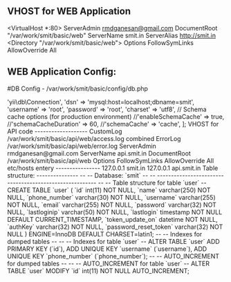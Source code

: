 VHOST for WEB Application
-------------------------
<VirtualHost *:80> 
ServerAdmin rmdganesan@gmail.com
DocumentRoot "/var/work/smit/basic/web"
ServerName smit.in
ServerAlias http://smit.in
   <Directory "/var/work/smit/basic/web">
        Options FollowSymLinks
        AllowOverride All
    </Directory>
</VirtualHost>

WEB Application Config:
---------------------
#DB Config - /var/work/smit/basic/config/db.php
<?php

return [
    'class' => 'yii\db\Connection',
    'dsn' => 'mysql:host=localhost;dbname=smit',
    'username' => 'root',
    'password' => 'root',
    'charset' => 'utf8',

    // Schema cache options (for production environment)
    //'enableSchemaCache' => true,
    //'schemaCacheDuration' => 60,
    //'schemaCache' => 'cache',
];



VHOST for API code
-------------------

<VirtualHost *:80>
    CustomLog /var/work/smit/basic/api/web/access.log combined
    ErrorLog /var/work/smit/basic/api/web/error.log
    ServerAdmin rmdganesan@gmail.com
    ServerName api.smit.in
    DocumentRoot /var/work/smit/basic/api/web
        <Directory /var/work/smit/basic/api/web>
            Options FollowSymLinks
            AllowOverride All
        </Directory>
</VirtualHost>

etc/hosts entery
----------------
127.0.0.1     smit.in
127.0.0.1    api.smit.in


Table structure:
---------------
--
-- Database: `smit`
--

-- --------------------------------------------------------

--
-- Table structure for table `user`
--

CREATE TABLE `user` (
  `id` int(11) NOT NULL,
  `name` varchar(250) NOT NULL,
  `phone_number` varchar(30) NOT NULL,
  `username` varchar(255) NOT NULL,
  `email` varchar(255) NOT NULL,
  `password` varchar(32) NOT NULL,
  `lastloginip` varchar(50) NOT NULL,
  `lastlogin` timestamp NOT NULL DEFAULT CURRENT_TIMESTAMP,
  `token_update_on` datetime NOT NULL,
  `authKey` varchar(32) NOT NULL,
  `password_reset_token` varchar(32) NOT NULL
) ENGINE=InnoDB DEFAULT CHARSET=latin1;

--
-- Indexes for dumped tables
--

--
-- Indexes for table `user`
--
ALTER TABLE `user`
  ADD PRIMARY KEY (`id`),
  ADD UNIQUE KEY `username` (`username`),
  ADD UNIQUE KEY `phone_number` (`phone_number`);

--
-- AUTO_INCREMENT for dumped tables
--

--
-- AUTO_INCREMENT for table `user`
--
ALTER TABLE `user`
  MODIFY `id` int(11) NOT NULL AUTO_INCREMENT;

